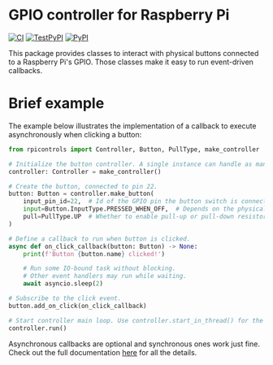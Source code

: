 # GPIO controller for Raspberry Pi

[![CI](https://github.com/2franix/rpi-controls/actions/workflows/python-package.yml/badge.svg)](https://github.com/2franix/rpi-controls/actions/workflows/python-package.yml)
[![TestPyPI](https://github.com/2franix/rpi-controls/actions/workflows/python-publish-testpypi.yml/badge.svg)](https://github.com/2franix/rpi-controls/actions/workflows/python-publish-testpypi.yml)
[![PyPI](https://github.com/2franix/rpi-controls/actions/workflows/python-publish-pypi.yml/badge.svg)](https://github.com/2franix/rpi-controls/actions/workflows/python-publish-pypi.yml)

This package provides classes to interact with physical buttons connected to a Raspberry Pi's GPIO. Those classes make it easy to run event-driven callbacks.

# Brief example

The example below illustrates the implementation of a callback to execute asynchronously when clicking a button:
```python
from rpicontrols import Controller, Button, PullType, make_controller

# Initialize the button controller. A single instance can handle as many buttons as needed.
controller: Controller = make_controller()

# Create the button, connected to pin 22.
button: Button = controller.make_button(
    input_pin_id=22,  # Id of the GPIO pin the button switch is connected to.
    input=Button.InputType.PRESSED_WHEN_OFF,  # Depends on the physical wiring of the button.
    pull=PullType.UP  # Whether to enable pull-up or pull-down resistor. Use PullType.NONE to disable.
)

# Define a callback to run when button is clicked.
async def on_click_callback(button: Button) -> None:
    print(f'Button {button.name} clicked!')

    # Run some IO-bound task without blocking.
    # Other event handlers may run while waiting.
    await asyncio.sleep(2)

# Subscribe to the click event.
button.add_on_click(on_click_callback)

# Start controller main loop. Use controller.start_in_thread() for the non-blocking version.
controller.run()
```

Asynchronous callbacks are optional and synchronous ones work just fine. Check out the full documentation [here](https://rpi-controls.readthedocs.io) for all the details.
